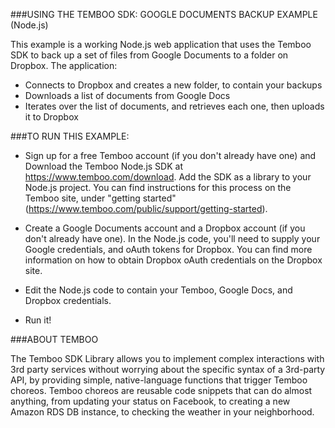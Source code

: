 
###USING THE TEMBOO SDK: GOOGLE DOCUMENTS BACKUP EXAMPLE (Node.js)

This example is a working Node.js web application that uses the Temboo SDK to back up a set of 
files from Google Documents to a folder on Dropbox. The application:

 * Connects to Dropbox and creates a new folder, to contain your backups
 * Downloads a list of documents from Google Docs
 * Iterates over the list of documents, and retrieves each one, then uploads it to Dropbox

###TO RUN THIS EXAMPLE:

 * Sign up for a free Temboo account (if you don't already have one) and Download the Temboo Node.js SDK
at https://www.temboo.com/download. Add the SDK as a library to your Node.js project. You can find instructions
for this process on the Temboo site, under "getting started" (https://www.temboo.com/public/support/getting-started).

 * Create a Google Documents account and a Dropbox account (if you don't already have one). 
In the Node.js code, you'll need to supply your Google credentials, and oAuth tokens for Dropbox.
You can find more information on how to obtain Dropbox oAuth credentials on the Dropbox site.

 * Edit the Node.js code to contain your Temboo, Google Docs, and Dropbox credentials. 

 * Run it!

###ABOUT TEMBOO

The Temboo SDK Library allows you to implement complex interactions with 3rd party services 
without worrying about the specific syntax of a 3rd-party API, by providing simple, 
native-language functions that trigger Temboo choreos. Temboo choreos are reusable
code snippets that can do almost anything, from updating your status on Facebook, to creating
a new Amazon RDS DB instance, to checking the weather in your neighborhood. 
